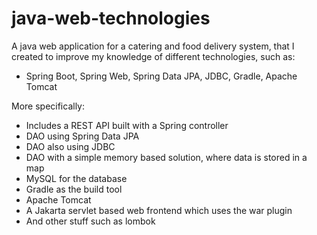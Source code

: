 # java-web-technologies

A java web application for a catering and food delivery system, that I created to improve my knowledge of different technologies, such as:
- Spring Boot, Spring Web, Spring Data JPA, JDBC, Gradle, Apache Tomcat

More specifically:
- Includes a REST API built with a Spring controller
- DAO using Spring Data JPA
- DAO also using JDBC
- DAO with a simple memory based solution, where data is stored in a map
- MySQL for the database
- Gradle as the build tool
- Apache Tomcat
- A Jakarta servlet based web frontend which uses the war plugin  
- And other stuff such as lombok
